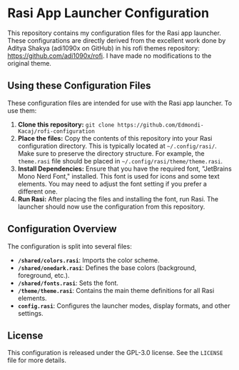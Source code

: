 # Rasi App Launcher Configuration

This repository contains my configuration files for the Rasi app launcher. These configurations are directly derived from the excellent work done by Aditya Shakya (adi1090x on GitHub) in his rofi themes repository: https://github.com/adi1090x/rofi. I have made no modifications to the original theme.

## Using these Configuration Files

These configuration files are intended for use with the Rasi app launcher. To use them:

1.  **Clone this repository:** `git clone https://github.com/Edmondi-Kacaj/rofi-configuration`
2.  **Place the files:** Copy the contents of this repository into your Rasi configuration directory. This is typically located at `~/.config/rasi/`. Make sure to preserve the directory structure. For example, the `theme.rasi` file should be placed in `~/.config/rasi/theme/theme.rasi`.
3.  **Install Dependencies:** Ensure that you have the required font, "JetBrains Mono Nerd Font," installed. This font is used for icons and some text elements. You may need to adjust the font setting if you prefer a different one.
4.  **Run Rasi:** After placing the files and installing the font, run Rasi. The launcher should now use the configuration from this repository.

## Configuration Overview

The configuration is split into several files:

* **`/shared/colors.rasi`**: Imports the color scheme.
* **`/shared/onedark.rasi`**: Defines the base colors (background, foreground, etc.).
* **`/shared/fonts.rasi`**: Sets the font.
* **`/theme/theme.rasi`**: Contains the main theme definitions for all Rasi elements.
* **`config.rasi`**: Configures the launcher modes, display formats, and other settings.

## License

This configuration is released under the GPL-3.0 license. See the `LICENSE` file for more details.
